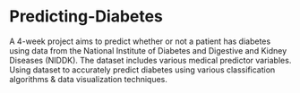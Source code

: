 # Predicting-Diabetes
 A 4-week project aims to predict whether or not a patient has diabetes using data from the National Institute of Diabetes and Digestive and Kidney Diseases (NIDDK). The dataset includes various medical predictor variables. Using dataset to accurately predict diabetes using various classification algorithms &amp; data visualization techniques.
